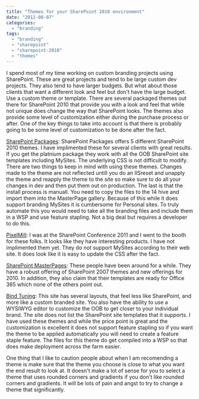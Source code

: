 ```yaml
---
title: "Themes for your SharePoint 2010 environment"
date: "2012-08-07"
categories: 
  - "branding"
tags: 
  - "branding"
  - "sharepoint"
  - "sharepoint-2010"
  - "themes"
---
```


I spend most of my time working on custom branding projects using SharePoint. These are great projects and tend to be large custom dev projects. They also tend to have larger budgets. But what about those clients that want a different look and feel but don't have the large budget. Use a custom theme or template. There are several packaged themes out there for SharePoint 2010 that provide you with a look and feel that while not unique does change the way that SharePoint looks. The themes also provide some level of customization either during the purchase process or after. One of the key things to take into account is that there is probably going to be some level of customization to be done after the fact.

[SharePoint Packages](http://www.sharepointpackages.com/): SharePoint Packages offers 5 different SharePoint 2010 themes. I have implimented these for several clients with great results. If you get the platnium package they work with all the OOB SharePoint site templates including MySites. The underlying CSS is not difficult to modify. There are two things to keep in mind with using these themes. Changes made to the theme are not reflected untill you do an IISreset and unapply the theme and reapply the theme to the site so make sure to do all your changes in dev and then put them out on production. The last is that the install process is manuall. You need to copy the files to the 14 hive and import them into the MasterPage gallery. Because of this while it does support branding MySites it is cumbersome for Personal sites. To truly automate this you would need to take all the branding files and include them in a WSP and use feature stapling. Not a big deal but requires a developer to do this.

[PixelMill](http://www.pixelmill.com/): I was at the SharePoint Conference 2011 and I went to the booth for these folks. It looks like they have interesting products. I have not implimented them yet. They do not support MySites according to their web site. It does look like it is easy to update the CSS after the fact.

[SharePoint MasterPages](http://sharepointmasterpages.com/): These people have been around for a while. They have a robust offering of SharePoint 2007 themes and new offerings for 2010. In addition, they also claim that their templates are ready for Office 365 which none of the others point out.

[Bind Tuning](http://sharepoint.tuning.bind.pt/): This site has several layouts, that feel less like SharePoint, and more like a custom branded site. You also have the ability to use a WYSIWYG editor to customize the OOB to get closer to your individual brand. The site does not list the SharePoint site templates that it supports. I have used these themes and while the price point is great and the customization is excellent it does not support feature stapling so if you want the theme to be applied automatically you will need to create a feature staple feature. The files for this theme do get compiled into a WSP so that does make deployment across the farm easier.

One thing that I like to caution people about when I am recomending a theme is make sure that the theme you choose is close to what you want the end result to look at. It doesn't make a lot of sense for you to select a theme that uses rounded corners and gradients if you don't like rounded corners and gradients. It will be lots of pain and angst to try to change a theme that significantly.
